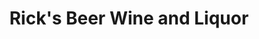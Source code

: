 ---
title: "Rick's Beer Wine and Liquor"
url: /port-deposit/ricks-beer-wine-and-liquor/
shop: Spirituosen
---